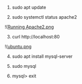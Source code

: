 1. sudo apt update

2. sudo systemctl status apache2

!([Running Apache2.png](https://github.com/Lummysloane/Project-1/blob/main/Running%20Apache2.png)

3. curl http://localhost:80

!([ubuntu.png](https://github.com/Lummysloane/Project-1/blob/main/Ubuntu.png)

4. sudo apt install mysql-server

5. sudo mysql

6. mysql> exit

